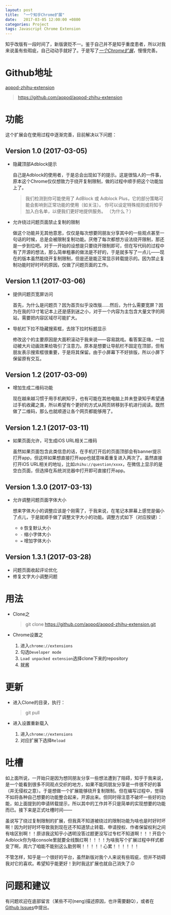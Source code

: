 ```yaml
---
layout: post
title:  "一个知乎Chrome扩展"
date:   2017-03-05 12:00:00 +0800
categories: Project
tags: Javascript Chrome Extension
---
```


知乎改版有一段时间了，新版褒贬不一。鉴于自己并不是知乎重度患者，所以对我来说虽有些瑕疵，自己动动手就好了。于是写了[*一个Chrome扩展*](https://github.com/aopod/aopod-zhihu-extension)，慢慢完善。

<!-- more -->

# Github地址

[aopod-zhihu-extension](https://github.com/aopod/aopod-zhihu-extension)

> https://github.com/aopod/aopod-zhihu-extension

# 功能

这个扩展会在使用过程中逐渐完善，目前解决以下问题：

## Version 1.0 (2017-03-05)

- 隐藏顶部Adblock提示

	自己是Adblock的使用者，于是总会出现如下的提示。这是很恼人的一件事，原本这个Chrome仅仅想致力于绕开复制限制，做的过程中顺手把这个功能加上了。

	> 我们检测到你可能使用了 AdBlock 或 Adblock Plus，它的部分策略可能会影响到正常功能的使用（如关注）。
	> 你可以设定特殊规则或将知乎加入白名单，以便我们更好地提供服务。 （为什么？）

- 允许绕过问题页面禁止复制的限制

	做这个功能并无其他意思，仅仅是每次想要同朋友分享其中的一些观点甚至一句话的时候，总是会被限制复制功能。厌倦了每次都想方设法绕开限制，那还是一步到位吧。对于一开始的设想是只要绕开限制即可，但在写代码的过程中有了开源的想法，那么简单粗暴的做法是不好的，于是就多写了一点儿——现在的版本虽然能绕开复制限制，但是还是能正常显示转载提示的。因为禁止复制功能时好时坏的原因，仅做了问题页面的工作。

## Version 1.1 (2017-03-06)

- 提供问题页宽屏访问
	
	首先，为什么是问题页？因为首页似乎没改版……然后，为什么需要宽屏？因为在我的13寸笔记本上还是感到迷之小，对于一个内容为主包含大量文字的网站，需要把内容区域尽可能扩大。

- 导航栏下拉不隐藏搜索框，去除下拉时标题显示

	修改这个的主要原因是大面积滚动于我来说——容易跳戏。看答案正嗨，一拉动被大片动画效果给吸引了注意力。原本是想要让导航栏不固定在顶部，但有朋友表示搜索框很重要，于是将其保留。由于小屏幕下不好排版，所以小屏下保留原有交互。

## Version 1.2 (2017-03-09)

- 增加生成二维码功能

	现在越来越习惯于用手机刷知乎，也有可能在其他电脑上并未登录知乎希望通过手机收藏之类，所以希望有个更好的方式从网页转移到手机进行阅读。既然做了二维码，那么也就顺道让各个网页都能够用了。

## Version 1.2.1 (2017-03-11)

- 如果页面允许，可生成iOS URL相关二维码

	虽然如果页面包含此类信息的话，在手机打开后的页面顶部会有banner提示打开app，但这样如果想直接打开app也就意味着重复进入两次了。虽然直接打开iOS URL相关的地址，比如`zhihu://question/xxxx`，在微信上显示的是空白页面，但选择在系统浏览器中打开即可直接打开app。

## Version 1.3.0 (2017-03-13)

- 允许调整问题页面字体大小

	想来字体大小的调整应该是个刚需了，于我来说，在笔记本屏幕上感觉是偏小了点儿，于是就顺手做了调整文字大小的功能。调整方式如下（对应按键）：

	* `0` 恢复默认大小
	* `-` 缩小字体大小
	* `=` 增加字体大小

## Version 1.3.1 (2017-03-28)

- 问题页面收起评论优化
- 修复文字大小调整问题

# 用法

- Clone之
	
	> git clone https://github.com/aopod/aopod-zhihu-extension.git

- Chrome设置之

	1. 进入`chrome://extensions`
	2. 勾选`Developer mode`
	3. `Load unpacked extension`选择clone下来的repository
	4. 就酱

# 更新

- 进入Clone的目录，执行：

	> git pull

- 进入设置重新载入

	1. 进入`chrome://extensions`
	2. 对应扩展下选择`Reload`

# 吐槽

如上面所说，一开始只是因为想同朋友分享一些想法遭到了阻碍，知乎于我来说，是一个能看到很多不同观点交织的地方，如果不能同朋友分享是一件很不好的事（并无侵权之意）。于是想做一个扩展能够绕开复制限制。但在编写过程中，觉得不如将各种自己想要的功能整合起来，开源出来。但同时得注意不破坏一些好的功能，如上面提到的申请转载提示，所以其中的工作并不只是简单的实现想要的功能而已。接下来是正式吐槽时间——

虽说写了绕过复制限制的扩展，但我真不知道被绕过的限制功能为啥也是时好时坏啊！因为时好时坏导致我到现在还不知道禁止转载、申请授权、作者保留权利之间有啥区别啊！！原谅我这知乎小透明没答过题更没写过专栏不知道啊！！！开启个Adblock你为啥console里就要全线飘红啊！！！！为啥我写个扩展过程中样式都变了啊，周六了咱能不能别这么勤劳啊！！！！！心累！！！！！！

不管怎样，知乎是一个很好的平台，虽然新版对我个人来说有些瑕疵，但并不妨碍我对它的喜欢。希望知乎能更好！到时我这扩展也就自己消失了:D

# 问题和建议

有问题欢迎在底部留言（某些不可(neng)描述原因，也许需要翻Q），或者在[Github Issues](https://github.com/aopod/aopod-zhihu-extension/issues)中提出。

